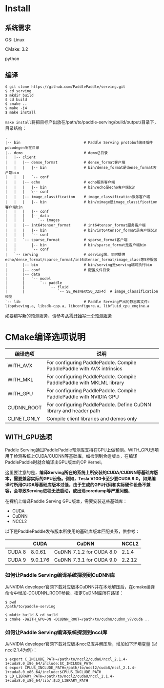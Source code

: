 # Install

## 系统需求

OS: Linux

CMake: 3.2

python

## 编译
```shell
$ git clone https://github.com/PaddlePaddle/serving.git
$ cd serving
$ mkdir build
$ cd build
$ cmake ..
$ make -j4
$ make install
```

`make install`将把目标产出放在/path/to/paddle-serving/build/output/目录下，目录结构：

```
.
|-- bin                             # Paddle Serving protobuf编译插件pdcodegen所在目录
|-- demo                            # demo总目录
|   |-- client
|   |   |-- dense_format            # dense_format客户端
|   |   |   |-- bin                 # bin/dense_format是dense_format客户端bin
|   |   |   `-- conf
|   |   |-- echo                    # echo服务客户端
|   |   |   |-- bin                 # bin/echo是echo客户端bin
|   |   |   \-- conf
|   |   |-- image_classification    # image_classification服务客户端
|   |   |   |-- bin                 # bin/ximage是image_classification客户端bin
|   |   |   |-- conf
|   |   |   |-- data
|   |   |      `-- images
|   |   |-- int64tensor_format      # int64tensor_format服务客户端
|   |   |   |-- bin                 # bin/int64tensor_format是客户端bin
|   |   |   `-- conf
|   |   `-- sparse_format           # sparse_format客户端
|   |       |-- bin                 # bin/sparse_format是客户端bin
|   |       `-- conf
|   `-- serving                     # serving端，同时提供echo/dense_format/sparse_format/int64tensor_format/image_class等5种服务
|       |-- bin                     # bin/serving是serving端可执行bin
|       |-- conf                    # 配置文件目录
|       |-- data
|       |   `-- model
|       |       `-- paddle
|       |           `-- fluid
|       |               `-- SE_ResNeXt50_32x4d  # image_classification模型
`-- lib                             # Paddle Serving产出的静态库文件: libpdseving.a, libsdk-cpp.a, libconfigure.a, libfluid_cpu_engine.a
```

如要编写新的预测服务，请参考[从零开始写一个预测服务](CREATING.md)

# CMake编译选项说明

| 编译选项 | 说明 |
|----------|------|
| WITH_AVX | For configuring PaddlePaddle. Compile PaddlePaddle with AVX intrinsics |
| WITH_MKL | For configuring PaddlePaddle. Compile PaddlePaddle with MKLML library |
| WITH_GPU | For configuring PaddlePaddle. Compile PaddlePaddle with NVIDIA GPU |
| CUDNN_ROOT| For configuring PaddlePaddle. Define CuDNN library and header path |
| CLINET_ONLY | Compile client libraries and demos only |

## WITH_GPU选项

Paddle Serving通过PaddlePaddle预测库支持在GPU上做预测。WITH_GPU选项用于检测系统上CUDA/CUDNN等基础库，如检测到合适版本，在编译PaddlePaddle时就会编译出GPU版本的OP Kernel。

这里要注意的是，**编译Serving所在的系统上所安装的CUDA/CUDNN等基础库版本，需要兼容实际的GPU设备。例如，Tesla V100卡至少要CUDA 9.0。如果编译时所用CUDA等基础库版本过低，由于生成的GPU代码和实际硬件设备不兼容，会导致Serving进程无法启动，或出现coredump等严重问题**。

在裸机上编译Paddle Serving GPU版本，需要安装这些基础库：

- CUDA
- CuDNN
- NCCL2

以下是PaddlePaddle发布版本所使用的基础库版本匹配关系，供参考：

| | CUDA  | CuDNN | NCCL2 |
|-|-------|--------------------------|-------|
| CUDA 8 | 8.0.61 | CuDNN 7.1.2 for CUDA 8.0 | 2.1.4 |
| CUDA 9 | 9.0.176 | CuDNN 7.3.1 for CUDA 9.0| 2.2.12 |

### 如何让Paddle Serving编译系统探测到CuDNN库

从NVIDIA developer官网下载对应版本CuDNN并在本地解压后，在cmake编译命令中增加-DCUDNN_ROOT参数，指定CuDNN库所在路径：

```
$ pwd
/path/to/paddle-serving

$ mkdir build & cd build
$ cmake -DWITH_GPU=ON -DCUDNN_ROOT=/path/to/cudnn/cudnn_v7/cuda ..
```

### 如何让Paddle Serving编译系统探测到nccl库

从NVIDIA developer官网下载对应版本nccl2库并解压后，增加如下环境变量 (以nccl2.1.4为例)：

```
$ export C_INCLUDE_PATH=/path/to/nccl2/cuda8/nccl_2.1.4-1+cuda8.0_x86_64/include:$C_INCLUDE_PATH
$ export CPLUS_INCLUDE_PATH=/path/to/nccl2/cuda8/nccl_2.1.4-1+cuda8.0_x86_64/include:$CPLUS_INCLUDE_PATH
$ LD_LIBRARY_PATH=/path/to/nccl2/cuda8/nccl_2.1.4-1+cuda8.0_x86_64/lib/:$LD_LIBRARY_PATH
```
